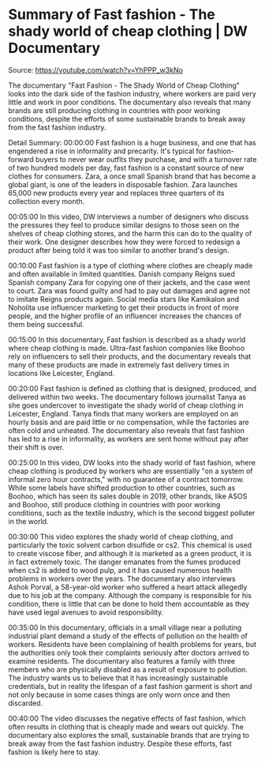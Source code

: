 # Summary of Fast fashion - The shady world of cheap clothing | DW Documentary

Source: https://youtube.com/watch?v=YhPPP_w3kNo

The documentary "Fast Fashion - The Shady World of Cheap Clothing" looks into the dark side of the fashion industry, where workers are paid very little and work in poor conditions. The documentary also reveals that many brands are still producing clothing in countries with poor working conditions, despite the efforts of some sustainable brands to break away from the fast fashion industry.

Detail Summary: 
00:00:00
Fast fashion is a huge business, and one that has engendered a rise in informality and precarity. It's typical for fashion-forward buyers to never wear outfits they purchase, and with a turnover rate of two hundred models per day, fast fashion is a constant source of new clothes for consumers. Zara, a once small Spanish brand that has become a global giant, is one of the leaders in disposable fashion. Zara launches 65,000 new products every year and replaces three quarters of its collection every month.

00:05:00
In this video, DW interviews a number of designers who discuss the pressures they feel to produce similar designs to those seen on the shelves of cheap clothing stores, and the harm this can do to the quality of their work. One designer describes how they were forced to redesign a product after being told it was too similar to another brand's design.

00:10:00
Fast fashion is a type of clothing where clothes are cheaply made and often available in limited quantities. Danish company Reigns sued Spanish company Zara for copying one of their jackets, and the case went to court. Zara was found guilty and had to pay out damages and agree not to imitate Reigns products again. Social media stars like Kamikalon and Noholita use influencer marketing to get their products in front of more people, and the higher profile of an influencer increases the chances of them being successful.

00:15:00
In this documentary, Fast fashion is described as a shady world where cheap clothing is made. Ultra-fast fashion companies like Boohoo rely on influencers to sell their products, and the documentary reveals that many of these products are made in extremely fast delivery times in locations like Leicester, England.

00:20:00
Fast fashion is defined as clothing that is designed, produced, and delivered within two weeks. The documentary follows journalist Tanya as she goes undercover to investigate the shady world of cheap clothing in Leicester, England. Tanya finds that many workers are employed on an hourly basis and are paid little or no compensation, while the factories are often cold and unheated. The documentary also reveals that fast fashion has led to a rise in informality, as workers are sent home without pay after their shift is over.

00:25:00
In this video, DW looks into the shady world of fast fashion, where cheap clothing is produced by workers who are essentially "on a system of informal zero hour contracts," with no guarantee of a contract tomorrow. While some labels have shifted production to other countries, such as Boohoo, which has seen its sales double in 2019, other brands, like ASOS and Boohoo, still produce clothing in countries with poor working conditions, such as the textile industry, which is the second biggest polluter in the world.

00:30:00
This video explores the shady world of cheap clothing, and particularly the toxic solvent carbon disulfide or cs2. This chemical is used to create viscose fiber, and although it is marketed as a green product, it is in fact extremely toxic. The danger emanates from the fumes produced when cs2 is added to wood pulp, and it has caused numerous health problems in workers over the years. The documentary also interviews Ashok Porval, a 58-year-old worker who suffered a heart attack allegedly due to his job at the company. Although the company is responsible for his condition, there is little that can be done to hold them accountable as they have used legal avenues to avoid responsibility.

00:35:00
In this documentary, officials in a small village near a polluting industrial plant demand a study of the effects of pollution on the health of workers. Residents have been complaining of health problems for years, but the authorities only took their complaints seriously after doctors arrived to examine residents. The documentary also features a family with three members who are physically disabled as a result of exposure to pollution. The industry wants us to believe that it has increasingly sustainable credentials, but in reality the lifespan of a fast fashion garment is short and not only because in some cases things are only worn once and then discarded.

00:40:00
The video discusses the negative effects of fast fashion, which often results in clothing that is cheaply made and wears out quickly. The documentary also explores the small, sustainable brands that are trying to break away from the fast fashion industry. Despite these efforts, fast fashion is likely here to stay.

